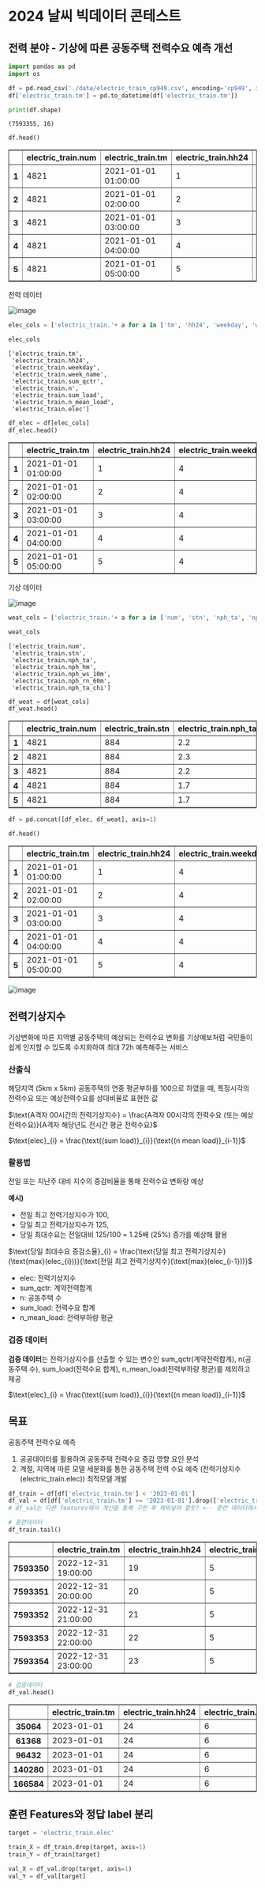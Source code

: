 # 2024 날씨 빅데이터 콘테스트 

## 전력 분야 - 기상에 따른 공동주택 전력수요 예측 개선 


```python
import pandas as pd
import os 
```


```python
df = pd.read_csv('./data/electric_train_cp949.csv', encoding='cp949', index_col=0)
df['electric_train.tm'] = pd.to_datetime(df['electric_train.tm'])

print(df.shape)
```

    (7593355, 16)
    


```python
df.head()
```




<div>
<style scoped>
    .dataframe tbody tr th:only-of-type {
        vertical-align: middle;
    }

    .dataframe tbody tr th {
        vertical-align: top;
    }

    .dataframe thead th {
        text-align: right;
    }
</style>
<table border="1" class="dataframe">
  <thead>
    <tr style="text-align: right;">
      <th></th>
      <th>electric_train.num</th>
      <th>electric_train.tm</th>
      <th>electric_train.hh24</th>
      <th>electric_train.n</th>
      <th>electric_train.stn</th>
      <th>electric_train.sum_qctr</th>
      <th>electric_train.sum_load</th>
      <th>electric_train.n_mean_load</th>
      <th>electric_train.nph_ta</th>
      <th>electric_train.nph_hm</th>
      <th>electric_train.nph_ws_10m</th>
      <th>electric_train.nph_rn_60m</th>
      <th>electric_train.nph_ta_chi</th>
      <th>electric_train.weekday</th>
      <th>electric_train.week_name</th>
      <th>electric_train.elec</th>
    </tr>
  </thead>
  <tbody>
    <tr>
      <th>1</th>
      <td>4821</td>
      <td>2021-01-01 01:00:00</td>
      <td>1</td>
      <td>11</td>
      <td>884</td>
      <td>6950</td>
      <td>751.32</td>
      <td>68.606449</td>
      <td>2.2</td>
      <td>62.7</td>
      <td>1.8</td>
      <td>0.0</td>
      <td>-1.0</td>
      <td>4</td>
      <td>0</td>
      <td>99.56</td>
    </tr>
    <tr>
      <th>2</th>
      <td>4821</td>
      <td>2021-01-01 02:00:00</td>
      <td>2</td>
      <td>11</td>
      <td>884</td>
      <td>6950</td>
      <td>692.60</td>
      <td>68.606449</td>
      <td>2.3</td>
      <td>63.1</td>
      <td>2.1</td>
      <td>0.0</td>
      <td>-0.6</td>
      <td>4</td>
      <td>0</td>
      <td>91.78</td>
    </tr>
    <tr>
      <th>3</th>
      <td>4821</td>
      <td>2021-01-01 03:00:00</td>
      <td>3</td>
      <td>11</td>
      <td>884</td>
      <td>6950</td>
      <td>597.48</td>
      <td>68.606449</td>
      <td>2.2</td>
      <td>62.4</td>
      <td>2.5</td>
      <td>0.0</td>
      <td>-1.3</td>
      <td>4</td>
      <td>0</td>
      <td>79.17</td>
    </tr>
    <tr>
      <th>4</th>
      <td>4821</td>
      <td>2021-01-01 04:00:00</td>
      <td>4</td>
      <td>11</td>
      <td>884</td>
      <td>6950</td>
      <td>553.48</td>
      <td>68.606449</td>
      <td>1.7</td>
      <td>63.5</td>
      <td>1.7</td>
      <td>0.0</td>
      <td>-0.2</td>
      <td>4</td>
      <td>0</td>
      <td>73.34</td>
    </tr>
    <tr>
      <th>5</th>
      <td>4821</td>
      <td>2021-01-01 05:00:00</td>
      <td>5</td>
      <td>11</td>
      <td>884</td>
      <td>6950</td>
      <td>526.24</td>
      <td>68.606449</td>
      <td>1.7</td>
      <td>63.0</td>
      <td>1.6</td>
      <td>0.0</td>
      <td>-0.8</td>
      <td>4</td>
      <td>0</td>
      <td>69.73</td>
    </tr>
  </tbody>
</table>
</div>



전력 데이터 

![image](https://github.com/khw11044/csv_dataset/assets/51473705/83b214a1-8661-465b-b176-6912d867f856)


```python
elec_cols = ['electric_train.'+ a for a in ['tm', 'hh24', 'weekday', 'week_name', 'sum_qctr', 'n', 'sum_load', 'n_mean_load', 'elec']]

elec_cols
```




    ['electric_train.tm',
     'electric_train.hh24',
     'electric_train.weekday',
     'electric_train.week_name',
     'electric_train.sum_qctr',
     'electric_train.n',
     'electric_train.sum_load',
     'electric_train.n_mean_load',
     'electric_train.elec']




```python
df_elec = df[elec_cols]
df_elec.head()
```




<div>
<style scoped>
    .dataframe tbody tr th:only-of-type {
        vertical-align: middle;
    }

    .dataframe tbody tr th {
        vertical-align: top;
    }

    .dataframe thead th {
        text-align: right;
    }
</style>
<table border="1" class="dataframe">
  <thead>
    <tr style="text-align: right;">
      <th></th>
      <th>electric_train.tm</th>
      <th>electric_train.hh24</th>
      <th>electric_train.weekday</th>
      <th>electric_train.week_name</th>
      <th>electric_train.sum_qctr</th>
      <th>electric_train.n</th>
      <th>electric_train.sum_load</th>
      <th>electric_train.n_mean_load</th>
      <th>electric_train.elec</th>
    </tr>
  </thead>
  <tbody>
    <tr>
      <th>1</th>
      <td>2021-01-01 01:00:00</td>
      <td>1</td>
      <td>4</td>
      <td>0</td>
      <td>6950</td>
      <td>11</td>
      <td>751.32</td>
      <td>68.606449</td>
      <td>99.56</td>
    </tr>
    <tr>
      <th>2</th>
      <td>2021-01-01 02:00:00</td>
      <td>2</td>
      <td>4</td>
      <td>0</td>
      <td>6950</td>
      <td>11</td>
      <td>692.60</td>
      <td>68.606449</td>
      <td>91.78</td>
    </tr>
    <tr>
      <th>3</th>
      <td>2021-01-01 03:00:00</td>
      <td>3</td>
      <td>4</td>
      <td>0</td>
      <td>6950</td>
      <td>11</td>
      <td>597.48</td>
      <td>68.606449</td>
      <td>79.17</td>
    </tr>
    <tr>
      <th>4</th>
      <td>2021-01-01 04:00:00</td>
      <td>4</td>
      <td>4</td>
      <td>0</td>
      <td>6950</td>
      <td>11</td>
      <td>553.48</td>
      <td>68.606449</td>
      <td>73.34</td>
    </tr>
    <tr>
      <th>5</th>
      <td>2021-01-01 05:00:00</td>
      <td>5</td>
      <td>4</td>
      <td>0</td>
      <td>6950</td>
      <td>11</td>
      <td>526.24</td>
      <td>68.606449</td>
      <td>69.73</td>
    </tr>
  </tbody>
</table>
</div>



기상 데이터 

![image](https://github.com/khw11044/csv_dataset/assets/51473705/cc9f5973-b068-4c77-812a-dc68160cd285)


```python
weat_cols = ['electric_train.'+ a for a in ['num', 'stn', 'nph_ta', 'nph_hm', 'nph_ws_10m', 'nph_rn_60m', 'nph_ta_chi']]

weat_cols 
```




    ['electric_train.num',
     'electric_train.stn',
     'electric_train.nph_ta',
     'electric_train.nph_hm',
     'electric_train.nph_ws_10m',
     'electric_train.nph_rn_60m',
     'electric_train.nph_ta_chi']




```python
df_weat = df[weat_cols]
df_weat.head()
```




<div>
<style scoped>
    .dataframe tbody tr th:only-of-type {
        vertical-align: middle;
    }

    .dataframe tbody tr th {
        vertical-align: top;
    }

    .dataframe thead th {
        text-align: right;
    }
</style>
<table border="1" class="dataframe">
  <thead>
    <tr style="text-align: right;">
      <th></th>
      <th>electric_train.num</th>
      <th>electric_train.stn</th>
      <th>electric_train.nph_ta</th>
      <th>electric_train.nph_hm</th>
      <th>electric_train.nph_ws_10m</th>
      <th>electric_train.nph_rn_60m</th>
      <th>electric_train.nph_ta_chi</th>
    </tr>
  </thead>
  <tbody>
    <tr>
      <th>1</th>
      <td>4821</td>
      <td>884</td>
      <td>2.2</td>
      <td>62.7</td>
      <td>1.8</td>
      <td>0.0</td>
      <td>-1.0</td>
    </tr>
    <tr>
      <th>2</th>
      <td>4821</td>
      <td>884</td>
      <td>2.3</td>
      <td>63.1</td>
      <td>2.1</td>
      <td>0.0</td>
      <td>-0.6</td>
    </tr>
    <tr>
      <th>3</th>
      <td>4821</td>
      <td>884</td>
      <td>2.2</td>
      <td>62.4</td>
      <td>2.5</td>
      <td>0.0</td>
      <td>-1.3</td>
    </tr>
    <tr>
      <th>4</th>
      <td>4821</td>
      <td>884</td>
      <td>1.7</td>
      <td>63.5</td>
      <td>1.7</td>
      <td>0.0</td>
      <td>-0.2</td>
    </tr>
    <tr>
      <th>5</th>
      <td>4821</td>
      <td>884</td>
      <td>1.7</td>
      <td>63.0</td>
      <td>1.6</td>
      <td>0.0</td>
      <td>-0.8</td>
    </tr>
  </tbody>
</table>
</div>




```python
df = pd.concat([df_elec, df_weat], axis=1)

df.head()
```




<div>
<style scoped>
    .dataframe tbody tr th:only-of-type {
        vertical-align: middle;
    }

    .dataframe tbody tr th {
        vertical-align: top;
    }

    .dataframe thead th {
        text-align: right;
    }
</style>
<table border="1" class="dataframe">
  <thead>
    <tr style="text-align: right;">
      <th></th>
      <th>electric_train.tm</th>
      <th>electric_train.hh24</th>
      <th>electric_train.weekday</th>
      <th>electric_train.week_name</th>
      <th>electric_train.sum_qctr</th>
      <th>electric_train.n</th>
      <th>electric_train.sum_load</th>
      <th>electric_train.n_mean_load</th>
      <th>electric_train.elec</th>
      <th>electric_train.num</th>
      <th>electric_train.stn</th>
      <th>electric_train.nph_ta</th>
      <th>electric_train.nph_hm</th>
      <th>electric_train.nph_ws_10m</th>
      <th>electric_train.nph_rn_60m</th>
      <th>electric_train.nph_ta_chi</th>
    </tr>
  </thead>
  <tbody>
    <tr>
      <th>1</th>
      <td>2021-01-01 01:00:00</td>
      <td>1</td>
      <td>4</td>
      <td>0</td>
      <td>6950</td>
      <td>11</td>
      <td>751.32</td>
      <td>68.606449</td>
      <td>99.56</td>
      <td>4821</td>
      <td>884</td>
      <td>2.2</td>
      <td>62.7</td>
      <td>1.8</td>
      <td>0.0</td>
      <td>-1.0</td>
    </tr>
    <tr>
      <th>2</th>
      <td>2021-01-01 02:00:00</td>
      <td>2</td>
      <td>4</td>
      <td>0</td>
      <td>6950</td>
      <td>11</td>
      <td>692.60</td>
      <td>68.606449</td>
      <td>91.78</td>
      <td>4821</td>
      <td>884</td>
      <td>2.3</td>
      <td>63.1</td>
      <td>2.1</td>
      <td>0.0</td>
      <td>-0.6</td>
    </tr>
    <tr>
      <th>3</th>
      <td>2021-01-01 03:00:00</td>
      <td>3</td>
      <td>4</td>
      <td>0</td>
      <td>6950</td>
      <td>11</td>
      <td>597.48</td>
      <td>68.606449</td>
      <td>79.17</td>
      <td>4821</td>
      <td>884</td>
      <td>2.2</td>
      <td>62.4</td>
      <td>2.5</td>
      <td>0.0</td>
      <td>-1.3</td>
    </tr>
    <tr>
      <th>4</th>
      <td>2021-01-01 04:00:00</td>
      <td>4</td>
      <td>4</td>
      <td>0</td>
      <td>6950</td>
      <td>11</td>
      <td>553.48</td>
      <td>68.606449</td>
      <td>73.34</td>
      <td>4821</td>
      <td>884</td>
      <td>1.7</td>
      <td>63.5</td>
      <td>1.7</td>
      <td>0.0</td>
      <td>-0.2</td>
    </tr>
    <tr>
      <th>5</th>
      <td>2021-01-01 05:00:00</td>
      <td>5</td>
      <td>4</td>
      <td>0</td>
      <td>6950</td>
      <td>11</td>
      <td>526.24</td>
      <td>68.606449</td>
      <td>69.73</td>
      <td>4821</td>
      <td>884</td>
      <td>1.7</td>
      <td>63.0</td>
      <td>1.6</td>
      <td>0.0</td>
      <td>-0.8</td>
    </tr>
  </tbody>
</table>
</div>



![image](https://github.com/khw11044/csv_dataset/assets/51473705/c212e653-dcdc-49b3-bf75-ea356c7db0df)

## **전력기상지수** 

기상변화에 따른 지역별 공동주택의 예상되는 전력수요 변화를 기상예보처럼 국민들이 쉽게 인지할 수 있도록 수치화하여 최대 72h 예측해주는 서비스 

### **산출식**
해당지역 (5km x 5km) 공동주택의 연중 평균부하를 100으로 하였을 때, 특정시각의 전력수요 또는 예상전력수요를 상대비율로 표현한 값 

$\text{A격자 00시간의 전력기상지수} = \frac{A격자 00시각의 전력수요 (또는 예상 전력수요)}{A격자 해당년도 전시간 평균 전력수요}$

$\text{elec}_{i} = \frac{\text{(sum load)}_{i}}{\text{(n mean load)}_{i-1}}$

### **활용법**

전일 또는 지난주 대비 지수의 증감비율을 통해 전력수요 변화량 예상 

**예시)** 
- 전일 최고 전력기상지수가 100, 
- 당일 최고 전력기상지수가 125,
- 당일 최대수요는 전일대비 125/100 = 1.25배 (25%) 증가를 예상해 활용 


$\text{당일 최대수요 증감소율}_{i} = \frac{\text{당일 최고 전력기상지수}(\text{max}(elec_{i}))}{\text{전일 최고 전력기상지수}(\text{max}(elec_{i-1}))}$

- elec: 전력기상지수 
- sum_qctr: 계약전력합계
- n: 공동주택 수
- sum_load: 전력수요 합계 
- n_mean_load: 전력부하량 평균 

### **검증 데이터**
**검증 데이터**는 전력기상지수를 산출할 수 있는 변수인 sum_qctr(계약전력합계), n(공동주택 수), sum_load(전력수요 합계), n_mean_load(전력부하량 평균)를 제외하고 제공 

$\text{elec}_{i} = \frac{\text{(sum load)}_{i}}{\text{(n mean load)}_{i-1}}$


## **목표**
공동주택 전력수요 예측 

1. 공공데이터를 활용하여 공동주택 전력수요 증감 영향 요인 분석 
2. 계절, 지역에 따른 모델 세분화를 통한 공동주택 전력 수요 예측 (전력기상지수(electric_train.elec)) 최적모델 개발 


```python
df_train = df[df['electric_train.tm'] < '2023-01-01']
df_val = df[df['electric_train.tm'] >= '2023-01-01'].drop(['electric_train.sum_qctr', 'electric_train.n', 'electric_train.sum_load', 'electric_train.n_mean_load'], axis=1)
# df_val는 다른 features에서 계산을 통해 구한 후 채워넣야 할듯? <-- 훈련 데이터에서는 사용하기 때문 (내 생각.....)
```


```python
# 훈련데이터
df_train.tail()
```




<div>
<style scoped>
    .dataframe tbody tr th:only-of-type {
        vertical-align: middle;
    }

    .dataframe tbody tr th {
        vertical-align: top;
    }

    .dataframe thead th {
        text-align: right;
    }
</style>
<table border="1" class="dataframe">
  <thead>
    <tr style="text-align: right;">
      <th></th>
      <th>electric_train.tm</th>
      <th>electric_train.hh24</th>
      <th>electric_train.weekday</th>
      <th>electric_train.week_name</th>
      <th>electric_train.sum_qctr</th>
      <th>electric_train.n</th>
      <th>electric_train.sum_load</th>
      <th>electric_train.n_mean_load</th>
      <th>electric_train.elec</th>
      <th>electric_train.num</th>
      <th>electric_train.stn</th>
      <th>electric_train.nph_ta</th>
      <th>electric_train.nph_hm</th>
      <th>electric_train.nph_ws_10m</th>
      <th>electric_train.nph_rn_60m</th>
      <th>electric_train.nph_ta_chi</th>
    </tr>
  </thead>
  <tbody>
    <tr>
      <th>7593350</th>
      <td>2022-12-31 19:00:00</td>
      <td>19</td>
      <td>5</td>
      <td>1</td>
      <td>34200</td>
      <td>23</td>
      <td>6851.72</td>
      <td>225.461986</td>
      <td>132.13</td>
      <td>20947</td>
      <td>671</td>
      <td>2.7</td>
      <td>45.4</td>
      <td>3.2</td>
      <td>0.0</td>
      <td>-0.4</td>
    </tr>
    <tr>
      <th>7593351</th>
      <td>2022-12-31 20:00:00</td>
      <td>20</td>
      <td>5</td>
      <td>1</td>
      <td>34200</td>
      <td>23</td>
      <td>6779.84</td>
      <td>225.461986</td>
      <td>130.74</td>
      <td>20947</td>
      <td>671</td>
      <td>2.7</td>
      <td>46.3</td>
      <td>3.1</td>
      <td>0.0</td>
      <td>-0.4</td>
    </tr>
    <tr>
      <th>7593352</th>
      <td>2022-12-31 21:00:00</td>
      <td>21</td>
      <td>5</td>
      <td>1</td>
      <td>34200</td>
      <td>23</td>
      <td>6802.40</td>
      <td>225.461986</td>
      <td>131.18</td>
      <td>20947</td>
      <td>671</td>
      <td>2.6</td>
      <td>46.8</td>
      <td>3.1</td>
      <td>0.0</td>
      <td>-0.5</td>
    </tr>
    <tr>
      <th>7593353</th>
      <td>2022-12-31 22:00:00</td>
      <td>22</td>
      <td>5</td>
      <td>1</td>
      <td>34200</td>
      <td>23</td>
      <td>6706.68</td>
      <td>225.461986</td>
      <td>129.33</td>
      <td>20947</td>
      <td>671</td>
      <td>2.4</td>
      <td>47.4</td>
      <td>2.1</td>
      <td>0.0</td>
      <td>0.2</td>
    </tr>
    <tr>
      <th>7593354</th>
      <td>2022-12-31 23:00:00</td>
      <td>23</td>
      <td>5</td>
      <td>1</td>
      <td>34200</td>
      <td>23</td>
      <td>6355.88</td>
      <td>225.461986</td>
      <td>122.57</td>
      <td>20947</td>
      <td>671</td>
      <td>2.5</td>
      <td>47.0</td>
      <td>2.1</td>
      <td>0.0</td>
      <td>0.3</td>
    </tr>
  </tbody>
</table>
</div>




```python
# 검증데이터
df_val.head()
```




<div>
<style scoped>
    .dataframe tbody tr th:only-of-type {
        vertical-align: middle;
    }

    .dataframe tbody tr th {
        vertical-align: top;
    }

    .dataframe thead th {
        text-align: right;
    }
</style>
<table border="1" class="dataframe">
  <thead>
    <tr style="text-align: right;">
      <th></th>
      <th>electric_train.tm</th>
      <th>electric_train.hh24</th>
      <th>electric_train.weekday</th>
      <th>electric_train.week_name</th>
      <th>electric_train.elec</th>
      <th>electric_train.num</th>
      <th>electric_train.stn</th>
      <th>electric_train.nph_ta</th>
      <th>electric_train.nph_hm</th>
      <th>electric_train.nph_ws_10m</th>
      <th>electric_train.nph_rn_60m</th>
      <th>electric_train.nph_ta_chi</th>
    </tr>
  </thead>
  <tbody>
    <tr>
      <th>35064</th>
      <td>2023-01-01</td>
      <td>24</td>
      <td>6</td>
      <td>1</td>
      <td>99.64</td>
      <td>5565</td>
      <td>184</td>
      <td>4.8</td>
      <td>66.9</td>
      <td>2.9</td>
      <td>0.0</td>
      <td>2.1</td>
    </tr>
    <tr>
      <th>61368</th>
      <td>2023-01-01</td>
      <td>24</td>
      <td>6</td>
      <td>1</td>
      <td>104.26</td>
      <td>5566</td>
      <td>184</td>
      <td>4.8</td>
      <td>66.9</td>
      <td>2.9</td>
      <td>0.0</td>
      <td>2.1</td>
    </tr>
    <tr>
      <th>96432</th>
      <td>2023-01-01</td>
      <td>24</td>
      <td>6</td>
      <td>1</td>
      <td>107.96</td>
      <td>8994</td>
      <td>261</td>
      <td>-3.1</td>
      <td>91.7</td>
      <td>0.2</td>
      <td>0.0</td>
      <td>-3.1</td>
    </tr>
    <tr>
      <th>140280</th>
      <td>2023-01-01</td>
      <td>24</td>
      <td>6</td>
      <td>1</td>
      <td>111.51</td>
      <td>9736</td>
      <td>774</td>
      <td>-1.4</td>
      <td>86.8</td>
      <td>0.9</td>
      <td>0.0</td>
      <td>-1.4</td>
    </tr>
    <tr>
      <th>166584</th>
      <td>2023-01-01</td>
      <td>24</td>
      <td>6</td>
      <td>1</td>
      <td>106.43</td>
      <td>9758</td>
      <td>168</td>
      <td>3.9</td>
      <td>68.7</td>
      <td>1.6</td>
      <td>0.0</td>
      <td>-2.2</td>
    </tr>
  </tbody>
</table>
</div>



## 훈련 Features와 정답 label 분리 


```python
target = 'electric_train.elec'
```


```python
train_X = df_train.drop(target, axis=1)
train_Y = df_train[target]

val_X = df_val.drop(target, axis=1)
val_Y = df_val[target]

```


```python

```
